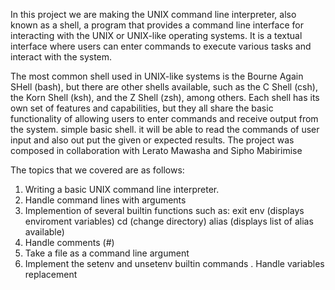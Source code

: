 In this project we are making the UNIX command line interpreter, also known as a shell, a program that provides a command line interface for interacting with the UNIX or UNIX-like operating systems. It is a textual interface where users can enter commands to execute various tasks and interact with the system.

The most common shell used in UNIX-like systems is the Bourne Again SHell (bash), but there are other shells available, such as the C Shell (csh), the Korn Shell (ksh), and the Z Shell (zsh), among others. Each shell has its own set of features and capabilities, but they all share the basic functionality of allowing users to enter commands and receive output from the system. simple basic shell. it will be able to read the commands of user input and also out put the given or expected results.
The project was composed in collaboration with Lerato Mawasha and  Sipho Mabirimise

The topics that we covered are as follows:

1. Writing a basic UNIX command line interpreter.
2. Handle command lines with arguments
3. Implemention of several builtin functions such as:
      exit
      env (displays enviroment variables)
      cd (change directory)
      alias (displays list of alias available)
 5. Handle comments (#) 
 6. Take a file as a command line argument
 7. Implement the setenv and unsetenv builtin commands
 . Handle variables replacement

